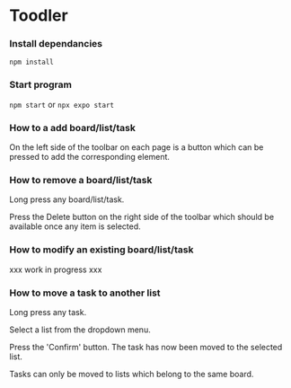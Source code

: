 # Toodler

### Install dependancies

`npm install`

### Start program
`npm start` 
or
`npx expo start`


### How to a add board/list/task

On the left side of the toolbar on each page is a button which can be pressed
to add the corresponding element.

### How to remove a board/list/task

Long press any board/list/task.

Press the Delete button on the right side of the toolbar which should be available once any item is selected.


### How to modify an existing board/list/task

xxx work in progress xxx

### How to move a task to another list

Long press any task.

Select a list from the dropdown menu.

Press the 'Confirm' button. The task has now been moved to the selected list.

Tasks can only be moved to lists which belong to the same board. 